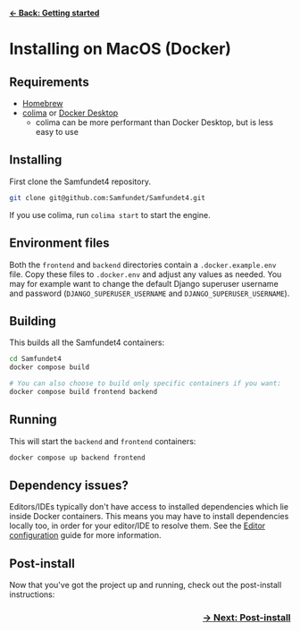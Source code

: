 [**&larr; Back: Getting started**](../introduction.md)

# Installing on MacOS (Docker)

## Requirements

* [Homebrew](https://docs.brew.sh/Installation)
* [colima](https://github.com/abiosoft/colima?tab=readme-ov-file#getting-started)
  or [Docker Desktop](https://www.docker.com/products/docker-desktop/)
    * colima can be more performant than Docker Desktop, but is less easy to use

## Installing

First clone the Samfundet4 repository.

```bash
git clone git@github.com:Samfundet/Samfundet4.git
```

If you use colima, run `colima start` to start the engine.

## Environment files

Both the `frontend` and `backend` directories contain a `.docker.example.env` file. Copy these files to `.docker.env`
and adjust any values as needed. You may for example want to change the default Django superuser username and
password (`DJANGO_SUPERUSER_USERNAME` and `DJANGO_SUPERUSER_USERNAME`).

## Building

This builds all the Samfundet4 containers:

```bash
cd Samfundet4
docker compose build

# You can also choose to build only specific containers if you want:
docker compose build frontend backend
```

## Running

This will start the `backend` and `frontend` containers:

```bash
docker compose up backend frontend
```

## Dependency issues?

Editors/IDEs typically don't have access to installed dependencies which lie inside Docker containers. This means you
may have to install dependencies locally too, in order for your editor/IDE to resolve them. See
the [Editor configuration](../introduction.md#editor-configuration) guide for more information.

## Post-install

Now that you've got the project up and running, check out the post-install instructions:

<h3 align="right">
<a href="/docs/install/post-install.md">&rarr; Next: Post-install</a>
</h3>
